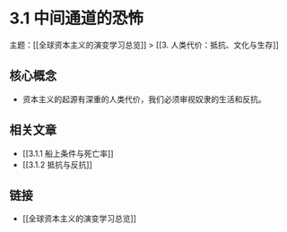 # 3.1 中间通道的恐怖

主题：[[全球资本主义的演变学习总览]] > [[3. 人类代价：抵抗、文化与生存]]

## 核心概念

- 资本主义的起源有深重的人类代价，我们必须审视奴隶的生活和反抗。

## 相关文章

- [[3.1.1 船上条件与死亡率]]
- [[3.1.2 抵抗与反抗]]

## 链接

- [[全球资本主义的演变学习总览]]
